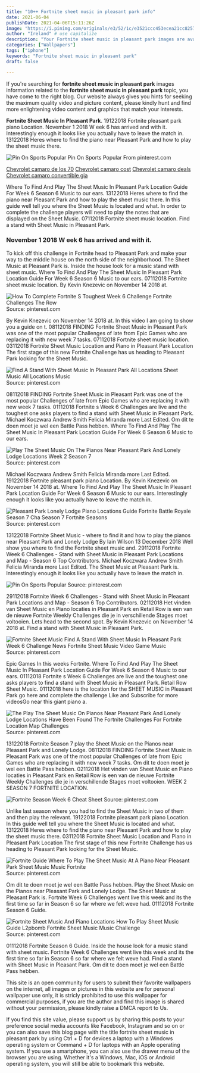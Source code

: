 ```yaml
---
title: "10++ Fortnite sheet music in pleasant park info"
date: 2021-06-04
publishDate: 2021-04-06T15:11:26Z
image: "https://i.pinimg.com/originals/e3/52/1c/e3521ccc453ecea21cc82571d8378da5.jpg"
author: "Ireland" # use capitalize
description: "Your Fortnite sheet music in pleasant park images are available in this site. Fortnite sheet music in pleasant park are a topic that is being searched for and liked by netizens today. You can Get the Fortnite sheet music in pleasant park files here. Get all free images."
categories: ["Wallpapers"]
tags: ["iphone"]
keywords: "Fortnite sheet music in pleasant park"
draft: false

---
```


If you're searching for **fortnite sheet music in pleasant park** images information related to the **fortnite sheet music in pleasant park** topic, you have come to the right  blog.  Our website always  gives you  hints  for seeking  the maximum  quality video and picture  content, please kindly hunt and find more enlightening video content and graphics  that match your interests.

**Fortnite Sheet Music In Pleasant Park**. 19122018 Fortnite pleasant park piano Location. November 1 2018 W eek 6 has arrived and with it. Interestingly enough it looks like you actually have to leave the match in. 13122018 Heres where to find the piano near Pleasant Park and how to play the sheet music there.

![Pin On Sports Popular](https://i.pinimg.com/originals/57/cc/e6/57cce68cc161edf5ee4f05c705977331.jpg "Pin On Sports Popular")
Pin On Sports Popular From pinterest.com

[Chevrolet camaro de los 70](/chevrolet-camaro-de-los-70/)
[Chevrolet camaro cost](/chevrolet-camaro-cost/)
[Chevrolet camaro deals](/chevrolet-camaro-deals/)
[Chevrolet camaro convertible gia](/chevrolet-camaro-convertible-gia/)

Where To Find And Play The Sheet Music In Pleasant Park Location Guide For Week 6 Season 6 Music to our ears. 13122018 Heres where to find the piano near Pleasant Park and how to play the sheet music there. In this guide well tell you where the Sheet Music is located and what. In order to complete the challenge players will need to play the notes that are displayed on the Sheet Music. 07112018 Fortnite sheet music location. Find a stand with Sheet Music in Pleasant Park.

### November 1 2018 W eek 6 has arrived and with it.

To kick off this challenge in Fortnite head to Pleasant Park and make your way to the middle house on the north side of the neighborhood. The Sheet Music at Pleasant Park is. Inside the house look for a music stand with sheet music. Where To Find And Play The Sheet Music In Pleasant Park Location Guide For Week 6 Season 6 Music to our ears. 07112018 Fortnite sheet music location. By Kevin Knezevic on November 14 2018 at.


![How To Complete Fortnite S Toughest Week 6 Challenge Fortnite Challenges The Row](https://i.pinimg.com/originals/e1/28/cd/e128cdeff76faa4504c4d50222f482a4.png "How To Complete Fortnite S Toughest Week 6 Challenge Fortnite Challenges The Row")
Source: pinterest.com

By Kevin Knezevic on November 14 2018 at. In this video I am going to show you a guide on t. 08112018 FINDING Fortnite Sheet Music in Pleasant Park was one of the most popular Challenges of late from Epic Games who are replacing it with new week 7 tasks. 07112018 Fortnite sheet music location. 03112018 Fortnite Sheet Music Location and Piano in Pleasant Park Location The first stage of this new Fortnite Challenge has us heading to Pleasant Park looking for the Sheet Music.

![Find A Stand With Sheet Music In Pleasant Park All Locations Sheet Music All Locations Music](https://i.ytimg.com/vi/tTRbBdmv1QA/maxresdefault.jpg "Find A Stand With Sheet Music In Pleasant Park All Locations Sheet Music All Locations Music")
Source: pinterest.com

08112018 FINDING Fortnite Sheet Music in Pleasant Park was one of the most popular Challenges of late from Epic Games who are replacing it with new week 7 tasks. 01112018 Fortnite s Week 6 Challenges are live and the toughest one asks players to find a stand with Sheet Music in Pleasant Park. Michael Koczwara Andrew Smith Felicia Miranda more Last Edited. Om dit te doen moet je wel een Battle Pass hebben. Where To Find And Play The Sheet Music In Pleasant Park Location Guide For Week 6 Season 6 Music to our ears.

![Play The Sheet Music On The Pianos Near Pleasant Park And Lonely Lodge Locations Week 2 Season 7](https://i.pinimg.com/600x315/d2/5d/30/d25d30bddb03850c7d69e65faa7db25d.jpg "Play The Sheet Music On The Pianos Near Pleasant Park And Lonely Lodge Locations Week 2 Season 7")
Source: pinterest.com

Michael Koczwara Andrew Smith Felicia Miranda more Last Edited. 19122018 Fortnite pleasant park piano Location. By Kevin Knezevic on November 14 2018 at. Where To Find And Play The Sheet Music In Pleasant Park Location Guide For Week 6 Season 6 Music to our ears. Interestingly enough it looks like you actually have to leave the match in.

![Pleasant Park Lonely Lodge Piano Locations Guide Fortnite Battle Royale Season 7 Cha Season 7 Fortnite Seasons](https://i.pinimg.com/originals/68/c6/ab/68c6ab5a8a72d162554bdab09247de2c.jpg "Pleasant Park Lonely Lodge Piano Locations Guide Fortnite Battle Royale Season 7 Cha Season 7 Fortnite Seasons")
Source: pinterest.com

13122018 Fortnite Sheet Music - where to find it and how to play the pianos near Pleasant Park and Lonely Lodge By Iain Wilson 13 December 2018 Well show you where to find the Fortnite sheet music and. 29112018 Fortnite Week 6 Challenges - Stand with Sheet Music in Pleasant Park Locations and Map - Season 6 Top Contributors. Michael Koczwara Andrew Smith Felicia Miranda more Last Edited. The Sheet Music at Pleasant Park is. Interestingly enough it looks like you actually have to leave the match in.

![Pin On Sports Popular](https://i.pinimg.com/originals/57/cc/e6/57cce68cc161edf5ee4f05c705977331.jpg "Pin On Sports Popular")
Source: pinterest.com

29112018 Fortnite Week 6 Challenges - Stand with Sheet Music in Pleasant Park Locations and Map - Season 6 Top Contributors. 02112018 Het vinden van Sheet Music en Piano locaties in Pleasant Park en Retail Row is een van de nieuwe Fortnite Weekly Challenges die je in verschillende Stages moet voltooien. Lets head to the second spot. By Kevin Knezevic on November 14 2018 at. Find a stand with Sheet Music in Pleasant Park.

![Fortnite Sheet Music Find A Stand With Sheet Music In Pleasant Park Week 6 Challenge News Fortnite Sheet Music Video Game Music](https://i.pinimg.com/600x315/cc/bd/b1/ccbdb1b3db993f86001bc3cb8ba7dc81.jpg "Fortnite Sheet Music Find A Stand With Sheet Music In Pleasant Park Week 6 Challenge News Fortnite Sheet Music Video Game Music")
Source: pinterest.com

Epic Games In this weeks Fortnite. Where To Find And Play The Sheet Music In Pleasant Park Location Guide For Week 6 Season 6 Music to our ears. 01112018 Fortnite s Week 6 Challenges are live and the toughest one asks players to find a stand with Sheet Music in Pleasant Park. Retail Row Sheet Music. 01112018 here is the location for the SHEET MUSIC in Pleasant Park go here and complete the challenge Like and Subscribe for more videosGo near this giant piano a.

![The Play The Sheet Music On Pianos Near Pleasant Park And Lonely Lodge Locations Have Been Found The Fortnite Challenges For Fortnite Location Map Challenges](https://i.pinimg.com/originals/46/c2/58/46c258a1fdd6dc014537d285307479ca.jpg "The Play The Sheet Music On Pianos Near Pleasant Park And Lonely Lodge Locations Have Been Found The Fortnite Challenges For Fortnite Location Map Challenges")
Source: pinterest.com

13122018 Fortnite Season 7 play the Sheet Music on the Pianos near Pleasant Park and Lonely Lodge. 08112018 FINDING Fortnite Sheet Music in Pleasant Park was one of the most popular Challenges of late from Epic Games who are replacing it with new week 7 tasks. Om dit te doen moet je wel een Battle Pass hebben. 02112018 Het vinden van Sheet Music en Piano locaties in Pleasant Park en Retail Row is een van de nieuwe Fortnite Weekly Challenges die je in verschillende Stages moet voltooien. WEEK 2 SEASON 7 FORTNITE LOCATION.

![Fortnite Season Week 6 Cheat Sheet](https://i.pinimg.com/originals/bb/9f/bf/bb9fbf08f382a572ffe94929846c9e84.jpg "Fortnite Season Week 6 Cheat Sheet")
Source: pinterest.com

Unlike last season where you had to find the Sheet Music in two of them and then play the relevant. 19122018 Fortnite pleasant park piano Location. In this guide well tell you where the Sheet Music is located and what. 13122018 Heres where to find the piano near Pleasant Park and how to play the sheet music there. 03112018 Fortnite Sheet Music Location and Piano in Pleasant Park Location The first stage of this new Fortnite Challenge has us heading to Pleasant Park looking for the Sheet Music.

![Fortnite Guide Where To Play The Sheet Music At A Piano Near Pleasant Park Sheet Music Music Fortnite](https://i.pinimg.com/736x/09/5e/14/095e14c54faa610ef6138adc348361e0.jpg "Fortnite Guide Where To Play The Sheet Music At A Piano Near Pleasant Park Sheet Music Music Fortnite")
Source: pinterest.com

Om dit te doen moet je wel een Battle Pass hebben. Play the Sheet Music on the Pianos near Pleasant Park and Lonely Lodge. The Sheet Music at Pleasant Park is. Fortnite Week 6 Challenges went live this week and its the first time so far in Season 6 so far where we felt weve had. 01112018 Fortnite Season 6 Guide.

![Fortnite Sheet Music And Piano Locations How To Play Sheet Music Guide L2pbomb Fortnite Sheet Music Music Challenge](https://i.pinimg.com/originals/e3/52/1c/e3521ccc453ecea21cc82571d8378da5.jpg "Fortnite Sheet Music And Piano Locations How To Play Sheet Music Guide L2pbomb Fortnite Sheet Music Music Challenge")
Source: pinterest.com

01112018 Fortnite Season 6 Guide. Inside the house look for a music stand with sheet music. Fortnite Week 6 Challenges went live this week and its the first time so far in Season 6 so far where we felt weve had. Find a stand with Sheet Music in Pleasant Park. Om dit te doen moet je wel een Battle Pass hebben.

This site is an open community for users to submit their favorite wallpapers on the internet, all images or pictures in this website are for personal wallpaper use only, it is stricly prohibited to use this wallpaper for commercial purposes, if you are the author and find this image is shared without your permission, please kindly raise a DMCA report to Us.

If you find this site value, please support us by sharing this posts to your preference social media accounts like Facebook, Instagram and so on or you can also save this blog page with the title fortnite sheet music in pleasant park by using Ctrl + D for devices a laptop with a Windows operating system or Command + D for laptops with an Apple operating system. If you use a smartphone, you can also use the drawer menu of the browser you are using. Whether it's a Windows, Mac, iOS or Android operating system, you will still be able to bookmark this website.
